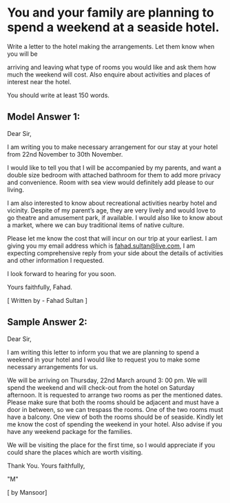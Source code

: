 # You and your family are planning to spend a weekend at a seaside hotel.

Write a letter to the hotel making the arrangements. Let them know when you will be


 
arriving and leaving
what type of rooms you would like
and ask them how much the weekend will cost.
Also enquire about activities and places of interest near the hotel.

You should write at least 150 words.

## Model Answer 1:

Dear Sir,

I am writing you to make necessary arrangement for our stay at your hotel from 22nd November to 30th November.

I would like to tell you that I will be accompanied by my parents, and want a double size bedroom with attached bathroom for them to add more privacy and convenience. Room with sea view would definitely add please to our living.

I am also interested to know about recreational activities nearby hotel and vicinity. Despite of my parent’s age, they are very lively and would love to go theatre and amusement park, if available. I would also like to know about a market, where we can buy traditional items of native culture.

Please let me know the cost that will incur on our trip at your earliest. I am giving you my email address which is fahad.sultan@live.com, I am expecting comprehensive reply from your side about the details of activities and other information I requested.

I look forward to hearing for you soon.

Yours faithfully,
Fahad.

[ Written by - Fahad Sultan ]


## Sample Answer 2:

Dear Sir,

I am writing this letter to inform you that we are planning to spend a weekend in your hotel and I would like to request you to make some necessary arrangements for us.

We will be arriving on Thursday, 22nd March around 3: 00 pm. We will spend the weekend and will check-out from the hotel on Saturday afternoon. It is requested to arrange two rooms as per the mentioned dates. Please make sure that both the rooms should be adjacent and must have a door in between, so we can trespass the rooms. One of the two rooms must have a balcony. One view of both the rooms should be of seaside. Kindly let me know the cost of spending the weekend in your hotel. Also advise if you have any weekend package for the families.

We will be visiting the place for the first time, so I would appreciate if you could share the places which are worth visiting.

Thank You.
Yours faithfully,

"M"

 
[ by Mansoor] 